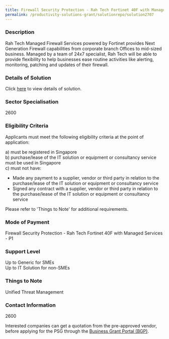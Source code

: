 ```yaml
---
title: Firewall Security Protection - Rah Tech Fortinet 40F with Managed Services - P1
permalink: /productivity-solutions-grant/solutionrepo/solution2707
---
```


### Description

Rah Tech Managed Firewall Services powered by Fortinet provides Next Generation Firewall capabilities from corporate branch Offices to mid-sized business. Managed by a team of 24x7 specialist, Rah Tech will be able to provide flexibility to help businesses ease routine activities like alerting, monitoring, patching and updates of their firewall.

### Details of Solution

Click <a href='Rah Tech Pte Ltd' target='_blank' rel='noopener'>here</a> to view details of solution.

### Sector Specialisation

 2600 

### Eligibility Criteria

Applicants must meet the following eligibility criteria at the point of application:

a) must be registered in Singapore <br>
b) purchase/lease of the IT solution or equipment or consultancy service must be used in Singapore <br>
c) must not have:
- Made any payment to a supplier, vendor or third party in relation to the purchase/lease of the IT solution or equipment or consultancy service
- Signed any contract with a supplier, vendor or third party in relation to the purchase/lease of the IT solution or equipment or consultancy service

Please refer to 'Things to Note' for additional requirements.

### Mode of Payment
Firewall Security Protection - Rah Tech Fortinet 40F with Managed Services - P1

### Support Level
Up to Generic for SMEs <br>
Up to IT Solution for non-SMEs

### Things to Note
Unified Threat Management

### Contact Information
2600

Interested companies can get a quotation from the pre-approved vendor, before applying for the PSG through the <a target='_blank' rel='noopener' href='https://www.businessgrants.gov.sg/'>Business Grant Portal (BGP)</a>.
